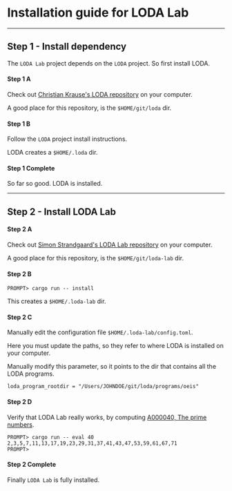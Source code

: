 # Installation guide for LODA Lab


---
## Step 1 - Install dependency

The `LODA Lab` project depends on the `LODA` project. So first install LODA.

#### Step 1 A

Check out [Christian Krause's LODA repository](https://github.com/ckrause/loda) on your computer.

A good place for this repository, is the `$HOME/git/loda` dir.

#### Step 1 B

Follow the `LODA` project install instructions.

LODA creates a `$HOME/.loda` dir.

#### Step 1 Complete

So far so good. LODA is installed.

---

## Step 2 - Install LODA Lab

#### Step 2 A

Check out [Simon Strandgaard's LODA Lab repository](https://github.com/neoneye/loda-lab) on your computer.

A good place for this repository, is the `$HOME/git/loda-lab` dir.

#### Step 2 B

```
PROMPT> cargo run -- install
```

This creates a `$HOME/.loda-lab` dir.

#### Step 2 C

Manually edit the configuration file `$HOME/.loda-lab/config.toml`.

Here you must update the paths, so they refer to where LODA is installed on your computer.

Manually modify this parameter, so it points to the dir that contains all the LODA programs.
```
loda_program_rootdir = "/Users/JOHNDOE/git/loda/programs/oeis"
```

#### Step 2 D

Verify that LODA Lab really works, by computing [A000040, The prime numbers](https://oeis.org/A000040).

```
PROMPT> cargo run -- eval 40
2,3,5,7,11,13,17,19,23,29,31,37,41,43,47,53,59,61,67,71
PROMPT>
```

#### Step 2 Complete

Finally `LODA Lab` is fully installed.

